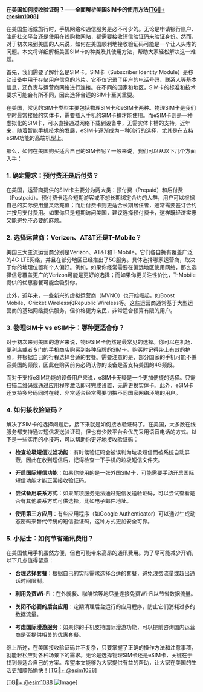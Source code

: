 **在美国如何接收验证码？——全面解析美国SIM卡的使用方法[[TG💪+ @esim1088](https://t.me/s/esim1088)]**

在美国生活或旅行时，手机网络和通信服务是必不可少的。无论是申请银行账户、注册社交平台还是使用在线购物网站，都需要接收短信验证码来验证身份。然而，对于初次来到美国的人来说，如何在美国顺利地接收验证码可能是一个让人头疼的问题。本文将详细解析美国SIM卡的种类及其使用方法，帮助大家轻松解决这一难题。

首先，我们需要了解什么是SIM卡。SIM卡（Subscriber Identity Module）是移动设备中用于存储用户信息的芯片。它不仅记录了用户的电话号码、联系人等基本信息，还负责与运营商网络进行连接。在不同的国家和地区，SIM卡的标准和技术要求可能会有所不同，因此选择合适的SIM卡至关重要。

在美国，常见的SIM卡类型主要包括物理SIM卡和eSIM卡两种。物理SIM卡是我们平时最常接触的实体卡，需要插入手机的SIM卡槽才能使用。而eSIM卡则是一种虚拟化的SIM卡，可以直接通过网络下载到设备中，无需实体卡槽的支持。近年来，随着智能手机技术的发展，eSIM卡逐渐成为一种流行的选择，尤其是在支持eSIM功能的高端机型上。

那么，如何在美国购买适合自己的SIM卡呢？一般来说，我们可以从以下几个方面入手：

### **1. 确定需求：预付费还是后付费？**

在美国，运营商提供的SIM卡主要分为两大类：预付费（Prepaid）和后付费（Postpaid）。预付费卡适合短期游客或不想长期绑定合约的人群，用户可以根据自己的实际使用量灵活充值；而后付费卡则更适合长期居住者，通常需要签订合约并按月支付费用。如果你只是短期访问美国，建议选择预付费卡，这样既经济实惠又能避免不必要的麻烦。

### **2. 选择运营商：Verizon、AT&T还是T-Mobile？**

美国三大主流运营商分别是Verizon、AT&T和T-Mobile。它们各自拥有覆盖广泛的4G LTE网络，并且在部分地区已经推出了5G服务。具体选择哪家运营商，取决于你的地理位置和个人偏好。例如，如果你经常需要在偏远地区使用网络，那么选择信号覆盖更广的Verizon可能是更好的选择；而如果你更关注性价比，T-Mobile提供的优惠套餐可能会吸引你。

此外，近年来，一些新兴的虚拟运营商（MVNO）也开始崛起，如Boost Mobile、Cricket Wireless和Republic Wireless等。这些运营商通常基于大型运营商的基础网络提供服务，但价格更为亲民，非常适合预算有限的用户。

### **3. 物理SIM卡 vs eSIM卡：哪种更适合你？**

对于初次来到美国的游客来说，物理SIM卡仍然是最常见的选择。你可以在机场、便利店或者专门的手机商店购买到各种品牌的SIM卡。购买时记得带上有效的护照，并根据自己的行程选择合适的套餐。需要注意的是，部分国家的手机可能不兼容美国的频段，因此在购买前务必确认你的设备是否支持美国的4G频段。

而对于支持eSIM功能的设备用户来说，eSIM卡无疑是一个更加便捷的选择。只需扫描二维码或通过应用程序激活即可完成设置，无需更换实体卡。此外，eSIM卡还支持多号码同时在线，非常适合经常需要切换不同国家网络环境的用户。

### **4. 如何接收验证码？**

解决了SIM卡的选择问题后，接下来就是如何接收验证码了。在美国，大多数在线服务都支持通过短信发送验证码，但也有少数平台会优先采用语音电话的方式。以下是一些实用的小技巧，可以帮助你更好地接收验证码：

- **检查垃圾短信过滤功能**：有时候验证码会被误判为垃圾短信而被系统自动屏蔽，因此在收到短信后，记得检查一下手机的垃圾短信文件夹。
  
- **开启国际短信功能**：如果你使用的是一张外国SIM卡，可能需要手动开启国际短信功能才能正常接收验证码。

- **尝试备用联系方式**：如果某项服务无法通过短信发送验证码，可以尝试查看是否有其他联系方式可供选择，比如电子邮件地址。

- **使用第三方应用**：有些应用程序（如Google Authenticator）可以通过生成动态密码来替代传统的短信验证码，这种方式更加安全可靠。

### **5. 小贴士：如何节省通讯费用？**

在美国使用手机虽然方便，但也可能带来高昂的通讯费用。为了尽可能减少开销，以下几点值得留意：

- **合理选择套餐**：根据自己的实际需求选择合适的套餐，避免浪费流量或超出通话时间限制。
  
- **利用免费Wi-Fi**：在外就餐、咖啡馆等地尽量连接免费Wi-Fi以节省数据流量。

- **关闭不必要的后台应用**：定期清理后台运行的应用程序，防止它们消耗过多的数据流量。

- **考虑国际漫游服务**：如果你的手机支持国际漫游功能，可以提前咨询国内运营商是否提供相关的优惠套餐。

综上所述，在美国接收验证码并不复杂，只要掌握了正确的操作方法和注意事项，就能轻松应对各种场景下的需求。无论是选择物理SIM卡还是eSIM卡，关键在于找到最适合自己的方案。希望本文能够为大家提供有益的帮助，让大家在美国的生活更加顺畅愉快！[[TG💪+ @esim1088](https://t.me/s/esim1088)]

[[TG💪+ @esim1088](https://t.me/s/esim1088) ![Image](https://i.postimg.cc/4NQfJmqS/Snipaste-2025-05-13-00-14-12.png)]